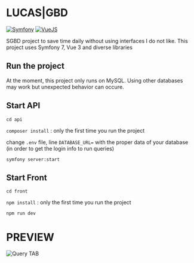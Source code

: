 # LUCAS|GBD

[![Symfony](https://img.shields.io/badge/Symfony-071663?logo=symfony)](https://symfony.com/)
[![VueJS](https://img.shields.io/badge/Vue.js-4FC08D?logo=vue.js&logoColor=white)](https://vuejs.org/)

SGBD project to save time daily without using interfaces I do not like.
This project uses Symfony 7, Vue 3 and diverse libraries

## Run the project

At the moment, this project only runs on MySQL. Using other databases may work but unexpected behavior can occure.

## Start API

`cd api`

`composer install` : only the first time you run the project

change `.env` file, line `DATABASE_URL=` with the proper data of your database (in order to get the login info to run queries)

`symfony server:start`

## Start Front

`cd front`

`npm install` : only the first time you run the project

`npm run dev`

# PREVIEW

![Query TAB](https://media.discordapp.net/attachments/1184761532693884960/1229889282236219463/image.png?ex=663152a7&is=661edda7&hm=4fcb1cbb2088bf3264a6af8f88cbc712f7e5459ab28090c1b133faec7af28a26&=&format=webp&quality=lossless&width=2566&height=1244)